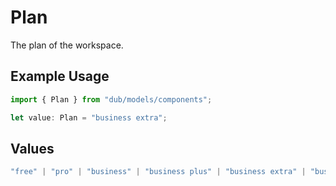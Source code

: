 # Plan

The plan of the workspace.

## Example Usage

```typescript
import { Plan } from "dub/models/components";

let value: Plan = "business extra";
```

## Values

```typescript
"free" | "pro" | "business" | "business plus" | "business extra" | "business max" | "enterprise"
```